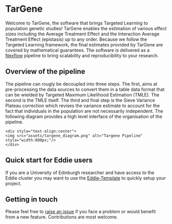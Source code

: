 # TarGene

Welcome to TarGene, the software that brings Targeted Learning to population genetic studies! TarGene enables the estimation of various effect sizes including the Average Treatment Effect and the Interaction Average Treatment Effect (epistasis) up to any order. Because we follow the Targeted Learning framework, the final estimates provided by TarGene are covered by mathematical guarantees. The software is delivered as a [Nexflow](https://www.nextflow.io/) pipeline to bring scalability and reproducibility to your research.

## Overview of the pipeline

The pipeline can rougly be decoupled into three steps. The first, aims at pre-processing the data sources to convert them in a table data format that can be wielded by Targeted Maximum Likelihood Estimation (TMLE). The second is the TMLE itself. The third and final step is the Sieve Variance Plateau correction which revises the variance estimate to account for the fact that individuals in the population are not necessarily independent. The following diagram provides a high level interface of the organisation of the pipeline.

```@raw html
<div style="text-align:center">
<img src="assets/targene_diagram.png" alt="Targene Pipeline" style="width:800px;"/>
</div>
```


## Quick start for Eddie users

If you are a University of Edinburgh researcher and have access to the Eddie cluster you may want to use the [Eddie-Template](https://github.com/TARGENE/Eddie-Template) to quickly setup your project. 


## Getting in touch

Please feel free to [raise an issue](https://github.com/TARGENE/targene-pipeline/issues) if you face a problem or would benefit from a new feature. Contributions are most welcome.
